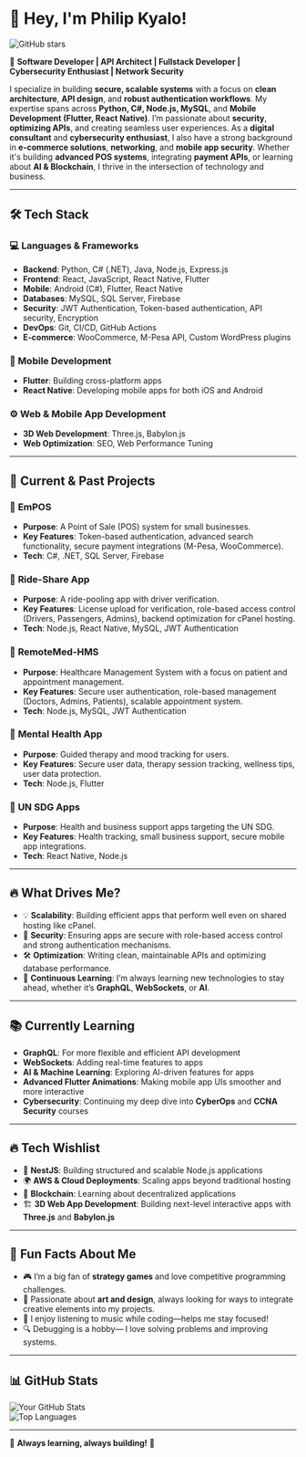 # 👋 Hey, I'm Philip Kyalo!

![GitHub stars](https://img.shields.io/github/stars/Muthaa?style=social)  

🚀 **Software Developer | API Architect | Fullstack Developer | Cybersecurity Enthusiast | Network Security**  

I specialize in building **secure, scalable  systems** with a focus on **clean architecture**, **API design**, and **robust authentication workflows**. My expertise spans across **Python, C#, Node.js, MySQL**, and **Mobile Development (Flutter, React Native)**. I’m passionate about **security**, **optimizing APIs**, and creating seamless user experiences. As a **digital consultant** and **cybersecurity enthusiast**, I also have a strong background in **e-commerce solutions**, **networking**, and **mobile app security**. Whether it's building **advanced POS systems**, integrating **payment APIs**, or learning about **AI & Blockchain**, I thrive in the intersection of technology and business.

---

## 🛠️ Tech Stack

### 💻 Languages & Frameworks
- **Backend**: Python, C# (.NET), Java, Node.js, Express.js
- **Frontend**: React, JavaScript, React Native, Flutter
- **Mobile**: Android (C#), Flutter, React Native
- **Databases**: MySQL, SQL Server, Firebase
- **Security**: JWT Authentication, Token-based authentication, API security, Encryption
- **DevOps**: Git, CI/CD, GitHub Actions
- **E-commerce**: WooCommerce, M-Pesa API, Custom WordPress plugins

### 📱 Mobile Development
- **Flutter**: Building cross-platform apps
- **React Native**: Developing mobile apps for both iOS and Android

### ⚙️ Web & Mobile App Development
- **3D Web Development**: Three.js, Babylon.js  
- **Web Optimization**: SEO, Web Performance Tuning

---

## 🚀 Current & Past Projects

### 🏪 **EmPOS**  
- **Purpose**: A Point of Sale (POS) system for small businesses.
- **Key Features**: Token-based authentication, advanced search functionality, secure payment integrations (M-Pesa, WooCommerce).
- **Tech**: C#, .NET, SQL Server, Firebase

### 🚗 **Ride-Share App**  
- **Purpose**: A ride-pooling app with driver verification.
- **Key Features**: License upload for verification, role-based access control (Drivers, Passengers, Admins), backend optimization for cPanel hosting.
- **Tech**: Node.js, React Native, MySQL, JWT Authentication

### 🏥 **RemoteMed-HMS**  
- **Purpose**: Healthcare Management System with a focus on patient and appointment management.
- **Key Features**: Secure user authentication, role-based management (Doctors, Admins, Patients), scalable appointment system.
- **Tech**: Node.js, MySQL, JWT Authentication

### 🧠 **Mental Health App**  
- **Purpose**: Guided therapy and mood tracking for users.
- **Key Features**: Secure user data, therapy session tracking, wellness tips, user data protection.
- **Tech**: Node.js, Flutter

### 📱 **UN SDG Apps**  
- **Purpose**: Health and business support apps targeting the UN SDG.
- **Key Features**: Health tracking, small business support, secure mobile app integrations.
- **Tech**: React Native, Node.js

---

## 🔥 What Drives Me?

- 💡 **Scalability**: Building efficient apps that perform well even on shared hosting like cPanel.
- 🔐 **Security**: Ensuring apps are secure with role-based access control and strong authentication mechanisms.
- 🛠 **Optimization**: Writing clean, maintainable APIs and optimizing database performance.
- 🚀 **Continuous Learning**: I’m always learning new technologies to stay ahead, whether it’s **GraphQL**, **WebSockets**, or **AI**.

---

## 📚 Currently Learning
- **GraphQL**: For more flexible and efficient API development
- **WebSockets**: Adding real-time features to apps
- **AI & Machine Learning**: Exploring AI-driven features for apps
- **Advanced Flutter Animations**: Making mobile app UIs smoother and more interactive
- **Cybersecurity**: Continuing my deep dive into **CyberOps** and **CCNA Security** courses

---

## 🔥 Tech Wishlist
- 🚀 **NestJS**: Building structured and scalable Node.js applications
- 🌍 **AWS & Cloud Deployments**: Scaling apps beyond traditional hosting
- 🤖 **Blockchain**: Learning about decentralized applications
- 🏗 **3D Web App Development**: Building next-level interactive apps with **Three.js** and **Babylon.js**

---

## 🎉 Fun Facts About Me
- 🎮 I’m a big fan of **strategy games** and love competitive programming challenges.
- 🎨 Passionate about **art and design**, always looking for ways to integrate creative elements into my projects.
- 🎵 I enjoy listening to music while coding—helps me stay focused!
- 🔍 Debugging is a hobby— I love solving problems and improving systems.

---

## 📊 GitHub Stats

![Your GitHub Stats](https://github-readme-stats.vercel.app/api?username=Muthaa&show_icons=true&theme=radical)  
![Top Languages](https://github-readme-stats.vercel.app/api/top-langs/?username=Muthaa&layout=compact&theme=radical)

---

🚀 **Always learning, always building!** 🚀
